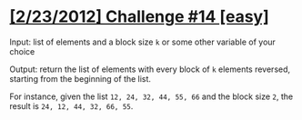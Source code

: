 # [[2/23/2012] Challenge #14 [easy]][1]

Input: list of elements and a block size `k` or some other variable of your choice

Output: return the list of elements with every block of `k` elements reversed, starting from the beginning of the list.

For instance, given the list `12, 24, 32, 44, 55, 66` and the block size `2`, the result is `24, 12, 44, 32, 66, 55`.


[1]: https://www.reddit.com/r/dailyprogrammer/comments/q2v2k/2232012_challenge_14_easy/
